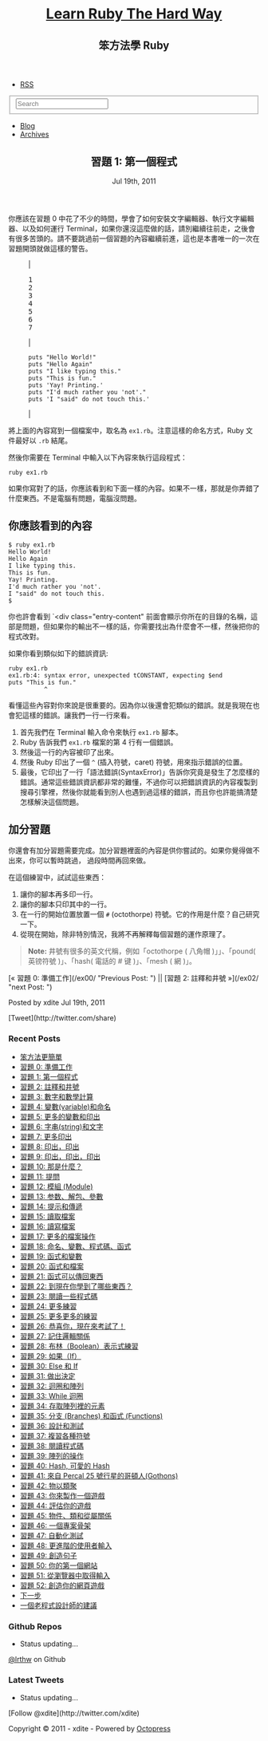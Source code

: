 <header role="banner">

<hgroup>

# [Learn Ruby The Hard Way](/)

## 笨方法學 Ruby

</hgroup>

</header>

<nav role="navigation">

*   [RSS](/atom.xml "subscribe via RSS")

<form action="http://google.com/search" method="get">

<fieldset role="search"><input type="hidden" name="q" value="site:lrthw.github.com"> <input class="search" type="text" name="q" results="0" placeholder="Search"></fieldset>

</form>

*   [Blog](/)
*   [Archives](/blog/archives)

</nav>

<div id="main">

<div id="content">

<div>

<article class="hentry" role="article">

<header>

# 習題 1: 第一個程式

<time datetime="2011-07-19T00:00:00+08:00" pubdate="" data-updated="true">Jul 19<span>th</span>, 2011</time>

</header>

<div class="entry-content">

你應該在習題 0 中花了不少的時間，學會了如何安裝文字編輯器、執行文字編輯器、以及如何運行 Terminal，如果你還沒這麼做的話，請別繼續往前走，之後會有很多苦頭的。請不要跳過前一個習題的內容繼續前進，這也是本書唯一的一次在習題開頭就做這樣的警告。

<figure class="code">

<figcaption><span></span></figcaption>

<div class="highlight">

|

<pre class="line-numbers"><span class="line-number">1</span>
<span class="line-number">2</span>
<span class="line-number">3</span>
<span class="line-number">4</span>
<span class="line-number">5</span>
<span class="line-number">6</span>
<span class="line-number">7</span>
</pre>

 |

```
puts "Hello World!"
puts "Hello Again"
puts "I like typing this."
puts "This is fun."
puts 'Yay! Printing.'
puts "I'd much rather you 'not'."
puts 'I "said" do not touch this.'

```

 |

</div>

</figure>

將上面的內容寫到一個檔案中，取名為 `ex1.rb`。注意這樣的命名方式，Ruby 文件最好以 `.rb` 結尾。

然後你需要在 Terminal 中輸入以下內容來執行這段程式：

```
ruby ex1.rb

```

如果你寫對了的話，你應該看到和下面一樣的內容。如果不一樣，那就是你弄錯了什麼東西。不是電腦有問題，電腦沒問題。

## 你應該看到的內容

```
$ ruby ex1.rb
Hello World!
Hello Again
I like typing this.
This is fun.
Yay! Printing.
I'd much rather you 'not'.
I "said" do not touch this.
$

```

你也許會看到 `<div class="entry-content" 前面會顯示你所在的目錄的名稱，這部是問題，但如果你的輸出不一樣的話，你需要找出為什麼會不一樣，然後把你的程式改對。

如果你看到類似如下的錯誤資訊:

```
ruby ex1.rb
ex1.rb:4: syntax error, unexpected tCONSTANT, expecting $end
puts "This is fun."
          ^

```

看懂這些內容對你來說是很重要的。因為你以後還會犯類似的錯誤。就是我現在也會犯這樣的錯誤。讓我們一行一行來看。

1.  首先我們在 Terminal 輸入命令來執行 `ex1.rb` 腳本。
2.  Ruby 告訴我們 `ex1.rb` 檔案的第 4 行有一個錯誤。
3.  然後這一行的內容被印了出來。
4.  然後 Ruby 印出了一個 `^` (插入符號，caret) 符號，用來指示錯誤的位置。
5.  最後，它印出了一行「語法錯誤(SyntaxError)」告訴你究竟是發生了怎麼樣的錯誤。通常這些錯誤資訊都非常的難懂，不過你可以把錯誤資訊的內容複製到搜尋引擎裡，然後你就能看到別人也遇到過這樣的錯誤，而且你也許能搞清楚怎樣解決這個問題。

## 加分習題

你還會有加分習題需要完成。加分習題裡面的內容是供你嘗試的。如果你覺得做不出來，你可以暫時跳過， 過段時間再回來做。

在這個練習中，試試這些東西：

1.  讓你的腳本再多印一行。
2.  讓你的腳本只印其中的一行。
3.  在一行的開始位置放置一個 `#` (octothorpe) 符號。它的作用是什麼？自己研究一下。
4.  從現在開始，除非特別情況，我將不再解釋每個習題的運作原理了。

> **Note:** 井號有很多的英文代稱，例如「octothorpe ( 八角帽 )」」、「pound( 英镑符號 )」、「hash( 電話的 # 键 )」、「mesh ( 網 )」。

</div>

<nav class="pagination">

<div>[« 習題 0: 準備工作](/ex00/ "Previous Post:
") || [習題 2: 註釋和井號 »](/ex02/ "next Post:
")</div>

</nav>

<footer>

<span class="byline author vcard">Posted by <span class="fn">xdite</span></span> <time datetime="2011-07-19T00:00:00+08:00" pubdate="" data-updated="true">Jul 19<span>th</span>, 2011</time>

<div class="sharing">[Tweet](http://twitter.com/share)</div>

</footer>

</article>

</div>

<aside class="sidebar">

<section>

# Recent Posts

*   [笨方法更簡單](/intro/)
*   [習題 0: 準備工作](/ex00/)
*   [習題 1: 第一個程式](/ex01/)
*   [習題 2: 註釋和井號](/ex02/)
*   [習題 3: 數字和數學計算](/ex03/)
*   [習題 4: 變數(variable)和命名](/ex04/)
*   [習題 5: 更多的變數和印出](/ex05/)
*   [習題 6: 字串(string)和文字](/ex06/)
*   [習題 7: 更多印出](/ex07/)
*   [習題 8: 印出，印出](/ex08/)
*   [習題 9: 印出，印出，印出](/ex09/)
*   [習題 10: 那是什麼？](/ex10/)
*   [習題 11: 提問](/ex11/)
*   [習題 12: 模組 (Module)](/ex12/)
*   [習題 13: 参数、解包、參數](/ex13/)
*   [習題 14: 提示和傳遞](/ex14/)
*   [習題 15: 讀取檔案](/ex15/)
*   [習題 16: 讀寫檔案](/ex16/)
*   [習題 17: 更多的檔案操作](/ex17/)
*   [習題 18: 命名、變數、程式碼、函式](/ex18/)
*   [習題 19: 函式和變數](/ex19/)
*   [習題 20: 函式和檔案](/ex20/)
*   [習題 21: 函式可以傳回東西](/ex21/)
*   [習題 22: 到現在你學到了哪些東西？](/ex22/)
*   [習題 23: 閱讀一些程式碼](/ex23/)
*   [習題 24: 更多練習](/ex24/)
*   [習題 25: 更多更多的練習](/ex25/)
*   [習題 26: 恭喜你，現在來考試了！](/ex26/)
*   [習題 27: 記住邏輯關係](/ex27/)
*   [習題 28: 布林（Boolean）表示式練習](/ex28/)
*   [習題 29: 如果（If）](/ex29/)
*   [習題 30: Else 和 If](/ex30/)
*   [習題 31: 做出決定](/ex31/)
*   [習題 32: 迴圈和陣列](/ex32/)
*   [習題 33: While 迴圈](/ex33/)
*   [習題 34: 存取陣列裡的元素](/ex34/)
*   [習題 35: 分支 (Branches) 和函式 (Functions)](/ex35/)
*   [習題 36: 設計和測試](/ex36/)
*   [習題 37: 複習各種符號](/ex37/)
*   [習題 38: 閱讀程式碼](/ex38/)
*   [習題 39: 陣列的操作](/ex39/)
*   [習題 40: Hash, 可愛的 Hash](/ex40/)
*   [習題 41: 來自 Percal 25 號行星的哥頓人(Gothons)](/ex41/)
*   [習題 42: 物以類聚](/ex42/)
*   [習題 43: 你來製作一個遊戲](/ex43/)
*   [習題 44: 評估你的遊戲](/ex44/)
*   [習題 45: 物件、類和從屬關係](/ex45/)
*   [習題 46: 一個專案骨架](/ex46/)
*   [習題 47: 自動化測試](/ex47/)
*   [習題 48: 更進階的使用者輸入](/ex48/)
*   [習題 49: 創造句子](/ex49/)
*   [習題 50: 你的第一個網站](/ex50/)
*   [習題 51: 從瀏覽器中取得輸入](/ex51/)
*   [習題 52: 創造你的網頁遊戲](/ex52/)
*   [下一步](/next/)
*   [一個老程式設計師的建議](/advice/)

</section>

<section>

# Github Repos

*   Status updating...

[@lrthw](https://github.com/lrthw) on Github <script type="text/javascript">$.domReady(function(){ if (!window.jXHR){ var jxhr = document.createElement('script'); jxhr.type = 'text/javascript'; jxhr.src = '/javascripts/libs/jXHR.js'; var s = document.getElementsByTagName('script')[0]; s.parentNode.insertBefore(jxhr, s); } github.showRepos({ user: 'lrthw', count: 0, skip_forks: true, target: '#gh_repos' }); });</script></section>

<section>

# Latest Tweets

*   Status updating...

<script type="text/javascript">$.domReady(function(){ getTwitterFeed("xdite", 4, false); });</script> [Follow @xdite](http://twitter.com/xdite)</section>

</aside>

</div>

</div>

<footer role="contentinfo">

Copyright © 2011 - xdite - <span class="credit">Powered by [Octopress](http://octopress.org)</span>

</footer>

<script type="text/javascript">var disqus_shortname = 'learnrubythehardway'; var disqus_script = 'count.js'; (function () { var dsq = document.createElement('script'); dsq.type = 'text/javascript'; dsq.async = true; dsq.src = 'http://' + disqus_shortname + '.disqus.com/' + disqus_script; (document.getElementsByTagName('head')[0] || document.getElementsByTagName('body')[0]).appendChild(dsq); }());</script> <script type="text/javascript">(function() { var script = document.createElement('script'); script.type = 'text/javascript'; script.async = true; script.src = 'https://apis.google.com/js/plusone.js'; var s = document.getElementsByTagName('script')[0]; s.parentNode.insertBefore(script, s); })();</script> <script type="text/javascript">(function(){ var twitterWidgets = document.createElement('script'); twitterWidgets.type = 'text/javascript'; twitterWidgets.async = true; twitterWidgets.src = 'http://platform.twitter.com/widgets.js'; document.getElementsByTagName('head')[0].appendChild(twitterWidgets); })();</script> <script type="text/javascript">var _gaq = _gaq || []; _gaq.push(['_setAccount', 'UA-537077-9']); _gaq.push(['_trackPageview']); (function() { var ga = document.createElement('script'); ga.type = 'text/javascript'; ga.async = true; ga.src = ('https:' == document.location.protocol ? 'https://ssl' : 'http://www') + '.google-analytics.com/ga.js'; var s = document.getElementsByTagName('script')[0]; s.parentNode.insertBefore(ga, s); })();</script>
